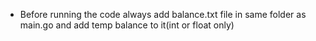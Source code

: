 <ul>
  <li>
    Before running the code always add balance.txt file in same folder as main.go and add temp balance to it(int or float only)
  </li>
</ul>




